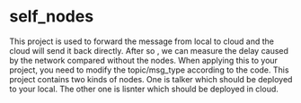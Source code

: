 # self_nodes

This project is used to forward the message from local to cloud and the cloud will send it back directly. After so , we can measure the delay caused by the network compared without the nodes.
When applying this to your project, you need to modify the topic/msg_type according to the code.
This project contains two kinds of nodes. One is talker which should be deployed to your local. The other one is lisnter which should be deployed in cloud.
